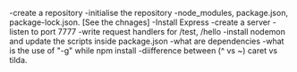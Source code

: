 -create a repository
-initialise the repository
-node_modules, package.json, package-lock.json. [See the chnages]
-Install Express
-create a server
-listen to port 7777
-write request handlers for /test, /hello
-install nodemon and update the scripts inside package.json
-what are dependencies
-what is the use of "-g" while npm install
-diifference between (^ vs ~) caret vs tilda. 